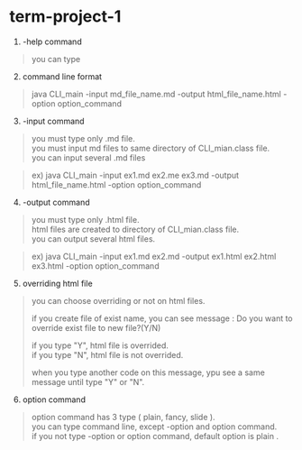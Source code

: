 # term-project-1
1. -help command
> you can type 

2. command line format 
> java CLI_main -input md_file_name.md -output html_file_name.html -option option_command 

3. -input command
> you must type only .md file.  
> you must input md files to same directory of CLI_mian.class file.   
> you can input several .md files     

> ex) java CLI_main -input ex1.md ex2.me ex3.md -output html_file_name.html -option option_command 

4. -output command
> you must type only .html file.    
> html files are created to directory of CLI_mian.class file.   
> you can output several html files.  

> ex) java CLI_main -input ex1.md ex2.md -output ex1.html ex2.html ex3.html -option option_command 

5. overriding html file
> you can choose overriding or not on html files. 
>
> if you create file of exist name, you can see message : 
> Do you want to override exist file to new file?(Y/N)
>
> if you type "Y", html file is overrided.  
> if you type "N", html file is not overrided.  
>
> when you type another code on this message, ypu see a same message until type "Y" or "N". 

6. option command
> option command has 3 type ( plain, fancy, slide ).    
> you can type command line, except -option and option command.   
> if you not type -option or option command, default option is plain .  
